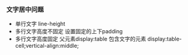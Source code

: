 ### 文字居中问题
- 单行文字 line-height
- 多行文字高度不固定 设置固定的上下padding
- 多行文字高度固定 父元素display:table 包含文字的元素 display:table-cell;vertical-align:middle;